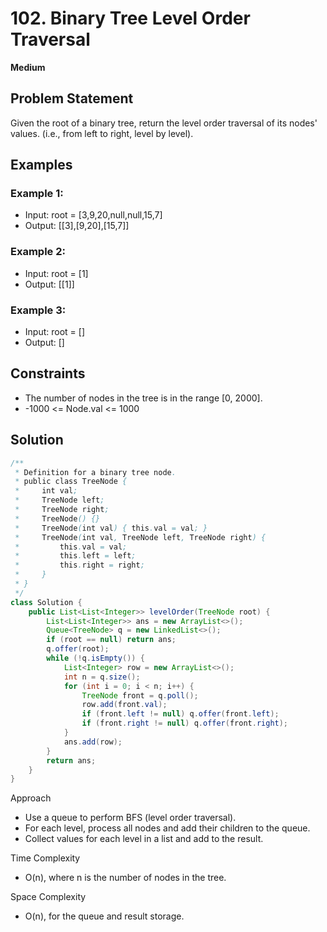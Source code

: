 # 102. Binary Tree Level Order Traversal
**Medium**

## Problem Statement
Given the root of a binary tree, return the level order traversal of its nodes' values. (i.e., from left to right, level by level).

## Examples
### Example 1:
- Input: root = [3,9,20,null,null,15,7]
- Output: [[3],[9,20],[15,7]]

### Example 2:
- Input: root = [1]
- Output: [[1]]

### Example 3:
- Input: root = []
- Output: []

## Constraints
- The number of nodes in the tree is in the range [0, 2000].
- -1000 <= Node.val <= 1000

## Solution
```java
/**
 * Definition for a binary tree node.
 * public class TreeNode {
 *     int val;
 *     TreeNode left;
 *     TreeNode right;
 *     TreeNode() {}
 *     TreeNode(int val) { this.val = val; }
 *     TreeNode(int val, TreeNode left, TreeNode right) {
 *         this.val = val;
 *         this.left = left;
 *         this.right = right;
 *     }
 * }
 */
class Solution {
    public List<List<Integer>> levelOrder(TreeNode root) {
        List<List<Integer>> ans = new ArrayList<>();
        Queue<TreeNode> q = new LinkedList<>();
        if (root == null) return ans;
        q.offer(root);
        while (!q.isEmpty()) {
            List<Integer> row = new ArrayList<>();
            int n = q.size();
            for (int i = 0; i < n; i++) {
                TreeNode front = q.poll();
                row.add(front.val);
                if (front.left != null) q.offer(front.left);
                if (front.right != null) q.offer(front.right);
            }
            ans.add(row);
        }
        return ans;
    }
}
```

Approach
- Use a queue to perform BFS (level order traversal).
- For each level, process all nodes and add their children to the queue.
- Collect values for each level in a list and add to the result.

Time Complexity
- O(n), where n is the number of nodes in the tree.

Space Complexity
- O(n), for the queue and result storage.
